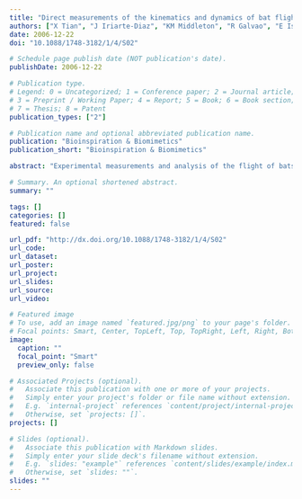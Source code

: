 ```yaml
---
title: "Direct measurements of the kinematics and dynamics of bat flight"
authors: ["X Tian", "J Iriarte-Diaz", "KM Middleton", "R Galvao", "E Israeli", "A Roemer", "A Sullivan", "A Song", "SM Swartz", "KS Breuer"]
date: 2006-12-22
doi: "10.1088/1748-3182/1/4/S02"

# Schedule page publish date (NOT publication's date).
publishDate: 2006-12-22

# Publication type.
# Legend: 0 = Uncategorized; 1 = Conference paper; 2 = Journal article;
# 3 = Preprint / Working Paper; 4 = Report; 5 = Book; 6 = Book section;
# 7 = Thesis; 8 = Patent
publication_types: ["2"]

# Publication name and optional abbreviated publication name.
publication: "Bioinspiration & Biomimetics"
publication_short: "Bioinspiration & Biomimetics"

abstract: "Experimental measurements and analysis of the flight of bats are presented, including kinematic analysis of high-speed stereo videography of straight and turning flight, and measurements of the wake velocity field behind the bat. The kinematic data reveal that, at relatively slow flight speeds, wing motion is quite complex, including a sharp retraction of the wing during the upstroke and a broad sweep of the partially extended wing during the downstroke. The data also indicate that the flight speed and elevation are not constant, but oscillate in synchrony with both the horizontal and vertical movements of the wing. PIV measurements in the transverse (Trefftz) plane of the wake indicate a complex 'wake vortex' structure dominated by a strong wing tip vortex shed from the wing tip during the downstroke and either the wing tip or a more proximal joint during the upstroke. Data synthesis of several discrete realizations suggests a 'cartoon' of the wake structure during the entire wing beat cycle. Considerable work remains to be done to confirm and amplify these results."

# Summary. An optional shortened abstract.
summary: ""

tags: []
categories: []
featured: false

url_pdf: "http://dx.doi.org/10.1088/1748-3182/1/4/S02"
url_code:
url_dataset:
url_poster:
url_project:
url_slides:
url_source:
url_video:

# Featured image
# To use, add an image named `featured.jpg/png` to your page's folder. 
# Focal points: Smart, Center, TopLeft, Top, TopRight, Left, Right, BottomLeft, Bottom, BottomRight.
image:
  caption: ""
  focal_point: "Smart"
  preview_only: false

# Associated Projects (optional).
#   Associate this publication with one or more of your projects.
#   Simply enter your project's folder or file name without extension.
#   E.g. `internal-project` references `content/project/internal-project/index.md`.
#   Otherwise, set `projects: []`.
projects: []

# Slides (optional).
#   Associate this publication with Markdown slides.
#   Simply enter your slide deck's filename without extension.
#   E.g. `slides: "example"` references `content/slides/example/index.md`.
#   Otherwise, set `slides: ""`.
slides: ""
---
```

